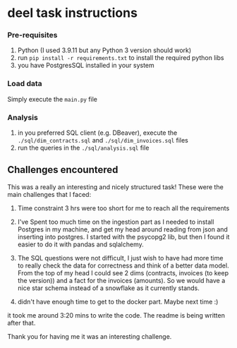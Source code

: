 # deel task instructions

### Pre-requisites
1) Python (I used 3.9.11 but any Python 3 version should work)
2) run `pip install -r requirements.txt` to install the required python libs
2) you have PostgresSQL installed in your system

### Load data 
Simply execute the `main.py` file 


### Analysis 
1) in you preferred SQL client (e.g. DBeaver), execute the `./sql/dim_contracts.sql` and `./sql/dim_invoices.sql` files
2) run the queries in the `./sql/analysis.sql` file

## Challenges encountered

This was a really an interesting and nicely structured task! 
These were the main challenges that I faced:

1) Time constraint 3 hrs were too short for me to reach all the requirements

2) I've Spent too much time on the ingestion part as I needed to install Postgres in my machine, and get my head around reading from json and inserting into postgres. I started with the psycopg2 lib, but then I found it easier to do it with pandas and sqlalchemy.

3) The SQL questions were not difficult, I just wish to have had more time to really check the data for correctness and think of a better data model.
From the top of my head I could see 2 dims (contracts, invoices (to keep the version)) and a fact for the invoices (amounts). So we would have a nice star schema instead of a snowflake as it currently stands.

4) didn't have enough time to get to the docker part. Maybe next time :)


it took me around 3:20 mins to write the code. The readme is being written after that.

Thank you for having me it was an interesting challenge.
